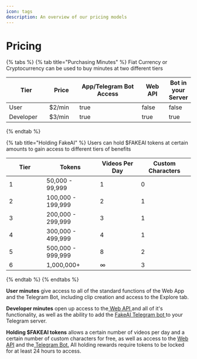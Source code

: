 ```yaml
---
icon: tags
description: An overview of our pricing models
---
```


# Pricing

{% tabs %}
{% tab title="Purchasing Minutes" %}
Fiat Currency or Cryptocurrency can be used to buy minutes at two different tiers

<table><thead><tr><th width="122">Tier</th><th width="88">Price</th><th width="228" data-type="checkbox">App/Telegram Bot Access</th><th width="94" data-type="checkbox">Web API</th><th data-type="checkbox">Bot in your Server</th></tr></thead><tbody><tr><td>User</td><td>$2/min</td><td>true</td><td>false</td><td>false</td></tr><tr><td>Developer</td><td>$3/min</td><td>true</td><td>true</td><td>true</td></tr></tbody></table>
{% endtab %}

{% tab title="Holding FakeAI" %}
Users can hold $FAKEAI tokens at certain amounts to gain access to different tiers of benefits

<table><thead><tr><th width="86" data-type="number">Tier</th><th>Tokens</th><th>Videos Per Day</th><th data-type="number">Custom Characters</th></tr></thead><tbody><tr><td>1</td><td>50,000 - 99,999</td><td>1</td><td>0</td></tr><tr><td>2</td><td>100,000 - 199,999</td><td>2</td><td>1</td></tr><tr><td>3</td><td>200,000 - 299,999</td><td>3</td><td>1</td></tr><tr><td>4</td><td>300,000 - 499,999</td><td>4</td><td>1</td></tr><tr><td>5</td><td>500,000 - 999,999</td><td>8</td><td>2</td></tr><tr><td>6</td><td>1,000,000+</td><td>∞</td><td>3</td></tr></tbody></table>
{% endtab %}
{% endtabs %}

**User minutes** give access to all of the standard functions of the Web App and the Telegram Bot, including clip creation and access to the Explore tab.

**Developer minutes** open up access to the[ Web API ](../features/developer-features/web-api-access.md)and all of it's functionality, as well as the ability to add the [FakeAI Telegram bot ](../features/developer-features/add-fakeai\_io\_bot-to-your-telegram-channel.md)to your Telegram server.&#x20;

**Holding $FAKEAI tokens** allows a certain number of videos per day and a certain number of custom characters for free, as well as access to the [Web API](../features/developer-features/web-api-access.md) and the[ Telegram Bot.](../features/developer-features/add-fakeai\_io\_bot-to-your-telegram-channel.md) All holding rewards require tokens to be locked for at least 24 hours to access.
